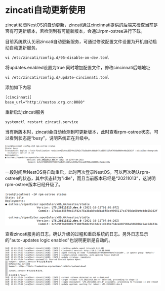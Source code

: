 # zincati自动更新使用

zincati负责NestOS的自动更新，zincati通过cincinnati提供的后端来检查当前是否有可更新版本，若检测到有可能新版本，会通过rpm-ostree进行下载。

目前系统默认关闭zincati自动更新服务，可通过修改配置文件设置为开机自动启动自动更新服务。

```
vi /etc/zincati/config.d/95-disable-on-dev.toml
```

将updates.enabled设置为true
同时增加配置文件，修改cincinnati后端地址

```
vi /etc/zincati/config.d/update-cincinnati.toml
```

添加如下内容

```
[cincinnati]
base_url="http://nestos.org.cn:8080"
```

重新启动zincati服务

```
systemctl restart zincati.service
```

当有新版本时，zincati会自动检测到可更新版本，此时查看rpm-ostree状态，可以看到状态是“busy”，说明系统正在升级中。

![蓝信图片_0880c4c80710ab88d007](/docs/graph/zincati自动更新使用/0880c4c80710ab88d007.png)

一段时间后NestOS将自动重启，此时再次登录NestOS，可以再次确认rpm-ostree的状态，其中状态转为"idle"，而且当前版本已经是“20211013”，这说明rpm-ostree版本已经升级了。

![0880c4c80710abc840](/docs/graph/zincati自动更新使用/0880c4c80710abc840-1634214176877.png)

查看zincati服务的日志，确认升级的过程和重启系统的日志。另外日志显示的"auto-updates logic enabled"也说明更新是自动的。

![0880c4c80710abca0b](/docs/graph/zincati自动更新使用/0880c4c80710abca0b.png)
